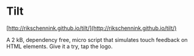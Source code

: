 # Tilt

[http://rikschennink.github.io/tilt/](http://rikschennink.github.io/tilt/)

A 2 kB, dependency free, micro script that simulates touch feedback on HTML elements. Give it a try, tap the logo.
